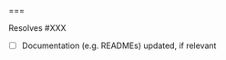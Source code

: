 <!-- Write a description below of the changes in this pull request. 

Include images/GIFs if relevant for reviewers. Try Firefox (click the three dots to the right of the URL bar) for full-page screenshots and LICEcap (macOS) for GIFs.

Before submitting the PR for review, consider the checklist below and check off any completed items. -->

===

Resolves #XXX

- [ ] Documentation (e.g. READMEs) updated, if relevant
